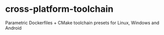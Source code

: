 # cross-platform-toolchain
Parametric Dockerfiles + CMake toolchain presets for Linux, Windows and Android
